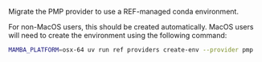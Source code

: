 Migrate the PMP provider to use a REF-managed conda environment.

For non-MacOS users, this should be created automatically.
MacOS users will need to create the environment using the following command:

```bash
MAMBA_PLATFORM=osx-64 uv run ref providers create-env --provider pmp
```
